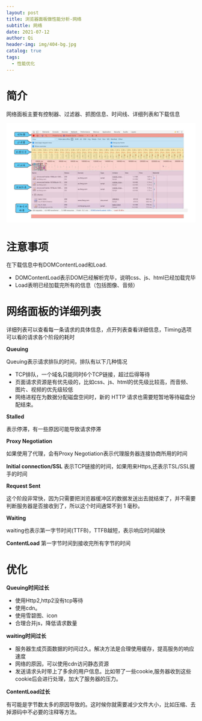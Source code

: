 ```yaml
---
layout: post
title: 浏览器面板做性能分析-网络
subtitle: 网络
date: 2021-07-12
author: Qi
header-img: img/404-bg.jpg
catalog: true
tags:
  - 性能优化
---
```


# 简介

网络面板主要有控制器、过滤器、抓图信息、时间线、详细列表和下载信息

![Image text](/img/46fba54f54b9bd43918308f9f1ae1357.webp)


# 注意事项

在下载信息中有DOMContentLoad和Load.
- DOMContentLoad表示DOM已经解析完毕，说明css、js、html已经加载完毕
- Load表明已经加载完所有的信息（包括图像、音频）

# 网络面板的详细列表

详细列表可以查看每一条请求的具体信息，点开列表查看详细信息，Timing选项可以看的请求各个阶段的耗时

**Queuing** 

Queuing表示请求排队的时间，排队有以下几种情况

- TCP排队，一个域名只能同时6个TCP链接，超过后得等待
- 页面请求资源是有优先级的，比如css、js、html的优先级比较高，而音频、图片、视频的优先级较低
- 网络进程在为数据分配磁盘空间时，新的 HTTP 请求也需要短暂地等待磁盘分配结束。


**Stalled**

表示停滞，有一些原因可能导致请求停滞

**Proxy Negotiation**

如果使用了代理，会有Proxy Negotiation表示代理服务器连接协商所用的时间

**Initial connection/SSL**
表示TCP链接的时间，如果用来Https,还表示TSL/SSL握手的时间

**Request Sent**

这个阶段非常快，因为只需要把浏览器缓冲区的数据发送出去就结束了，并不需要判断服务器是否接收到了，所以这个时间通常不到 1 毫秒。

**Waiting**

waiting也表示第一字节时间(TTFB)，TTFB越短，表示响应时间越快

**ContentLoad**
第一字节时间到接收完所有字节的时间

# 优化

**Queuing时间过长**

- 使用Http2,http2没有tcp等待
- 使用cdn。
- 使用雪碧图、icon
- 合理合并js，降低请求数量
  
**waiting时间过长**

- 服务器生成页面数据的时间过久。解决方法是合理使用缓存，提高服务的响应速度
- 网络的原因，可以使用cdn访问静态资源
- 发送请求头时带上了多余的用户信息。比如带了一些cookie,服务器收到这些cookie后会进行处理，加大了服务器的压力。

**ContentLoad过长**

有可能是字节数太多的原因导致的。这时候你就需要减少文件大小，比如压缩、去掉源码中不必要的注释等方法。


